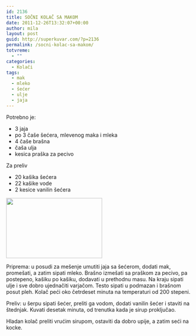 ```yaml
---
id: 2136
title: SOČNI KOLAČ SA MAKOM
date: 2011-12-26T13:32:07+00:00
author: mila
layout: post
guid: http://superkuvar.com/?p=2136
permalink: /socni-kolac-sa-makom/
totvreme:
  - ""
categories:
  - Kolači
tags:
  - mak
  - mleko
  - šećer
  - ulje
  - jaja
---
```

Potrebno je:

  * 3 jaja
  * po 3 čaše šećera, mlevenog maka i mleka
  * 4 čaše brašna
  * čaša ulja
  * kesica praška za pecivo

Za preliv

  * 20 kašika šećera
  * 22 kašike vode
  * 2 kesice vanilin šećera

<img class="alignnone size-full wp-image-2140" title="kolacmak" src="//superkuvar.com/wp-content/uploads/2011/12/kolacmak1.jpg" alt="" width="259" height="162" /> 

Priprema: u posudi za mešenje umutiti jaja sa šećerom, dodati mak, promešati, a zatim sipati mleko. Brašno izmešati sa praškom za pecivo, pa postepeno, kašiku po kašiku, dodavati u prethodnu masu. Na kraju sipati ulje i sve dobro ujednačiti varjačom. Testo sipati u podmazan i brašnom posut pleh. Kolač peći oko četrdeset minuta na temperaturi od 200 stepeni.

Preliv: u šerpu sipati šećer, preliti ga vodom, dodati vanilin šećer i staviti na štednjak. Kuvati desetak minuta, od trenutka kada je sirup proključao.

Hladan kolač preliti vrućim sirupom, ostaviti da dobro upije, a zatim seći na kocke.